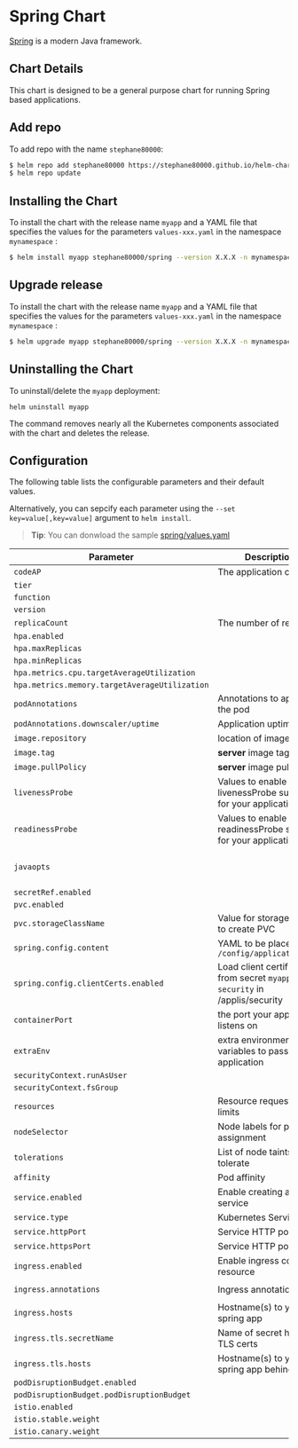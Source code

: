 # Spring Chart

[Spring](http://spring.io/) is a modern Java framework.

## Chart Details

This chart is designed to be a general purpose chart for running Spring based applications.

## Add repo

To add repo with the name `stephane80000`:

```bash
$ helm repo add stephane80000 https://stephane80000.github.io/helm-charts/
$ helm repo update
```

## Installing the Chart

To install the chart with the release name `myapp` and a YAML file that specifies the values for the parameters `values-xxx.yaml` in the namespace `mynamespace` :

```bash
$ helm install myapp stephane80000/spring --version X.X.X -n mynamespace -f values-xxx.yaml --set image.repository=de.icr.io/myimage,image.tag=0.0.2
```

## Upgrade release

To install the chart with the release name `myapp` and a YAML file that specifies the values for the parameters `values-xxx.yaml` in the namespace `mynamespace` :

```bash
$ helm upgrade myapp stephane80000/spring --version X.X.X -n mynamespace -f values-xxx.yaml --reuse-values
```

## Uninstalling the Chart

To uninstall/delete the `myapp` deployment:

```console
helm uninstall myapp
```

The command removes nearly all the Kubernetes components associated with the
chart and deletes the release.

## Configuration

The following table lists the configurable parameters and their default values.

Alternatively, you can sepcify each parameter using the `--set key=value[,key=value]` argument to `helm install`.


> **Tip**: You can donwload the sample [spring/values.yaml](spring/values.yaml)

| Parameter | Description | Default |
|-----------|-------------|---------|
| `codeAP` | The application code | `nil` |
| `tier` |  | `nil` |
| `function` |  | `nil` |
| `version` |  | `stable` |
| `replicaCount` | The number of replicas | `1` |
| `hpa.enabled` |  | `false` |
| `hpa.maxReplicas` |  | `3` |
| `hpa.minReplicas` |  | `1` |
| `hpa.metrics.cpu.targetAverageUtilization` |  | `70` |
| `hpa.metrics.memory.targetAverageUtilization` |  | `90` |
| `podAnnotations` | Annotations to apply to the pod | `{}` |
| `podAnnotations.downscaler/uptime` | Application uptime | `Mon-Fri 07:30-20:00 CET` |
| `image.repository`  | location of image to run | `de.icr.io` |
| `image.tag`         | **server** image tag | `0.0.1` |
| `image.pullPolicy`  | **server** image pull policy | `IfNotPresent` |
| `livenessProbe` | Values to enable livenessProbe suitable for your application | `{}` |
| `readinessProbe` | Values to enable readinessProbe suitable for your application | `{}` |
| `javaopts` |  | `-Dspring.profiles.active=cloud-dev -Dspring.config.additional-location=/applis/config/external-config.yml` |
| `secretRef.enabled` |  | `false` |
| `pvc.enabled` |  | `false` |
| `pvc.storageClassName` | Value for storageClass to create PVC | `ibmc-s3fs-standard-standard-regional` |
| `spring.config.content` | YAML to be placed in `/config/application.yml` | `nil` |
| `spring.config.clientCerts.enabled` | Load client certificate from secret `myapp-security` in /applis/security | `false` | 
| `containerPort` | the port your application listens on | `8080` |
| `extraEnv` | extra environment variables to pass to your application | `{}` |
| `securityContext.runAsUser` |  | `1000` |
| `securityContext.fsGroup` |  | `1000` |
| `resources` | Resource requests and limits | `{}` |
| `nodeSelector` | Node labels for pod assignment | `{}` |
| `tolerations` | List of node taints to tolerate | `[]` |
| `affinity` | Pod affinity | `{}` |
| `service.enabled` | Enable creating a service | `true` |
| `service.type` | Kubernetes Service type | `ClusterIP` |
| `service.httpPort`| Service HTTP port | `80` |
| `service.httpsPort`| Service HTTP port | `80` |
| `ingress.enabled` | Enable ingress controller resource | `false` |
| `ingress.annotations` | Ingress annotations | `ingress.bluemix.net/redirect-to-https: "True"` |
| `ingress.hosts` | Hostname(s) to your spring app | `[]` |
| `ingress.tls.secretName` | Name of secret holding TLS certs | `nil` |
| `ingress.tls.hosts` | Hostname(s) to your spring app behind TLS | `[]` |
| `podDisruptionBudget.enabled` |  | `false` |
| `podDisruptionBudget.podDisruptionBudget` |  | `1` |
| `istio.enabled` |  | `false` |
| `istio.stable.weight` |  | `100` |
| `istio.canary.weight` |  | `0` |